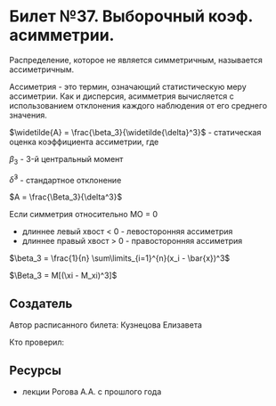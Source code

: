 # Билет №37. Выборочный коэф. асимметрии.

Распределение, которое не является симметричным, называется ассиметричным.

Ассиметрия - это термин, означающий статистическую меру ассиметрии. Как и дисперсия, асимметрия вычисляется с использованием отклонения каждого наблюдения от его среднего значения.

$\widetilde{A} = \frac{\beta_3}{\widetilde{\delta}^3}$ - статическая оценка коэффициента ассиметрии, где

$\beta_3$ - 3-й центральный момент

$\widetilde{\delta}^3$ - стандартное отклонение

$A = \frac{\Beta_3}{\delta^3}$

Если симметрия относительно МО = 0
- длиннее левый хвост < 0 - левосторонняя ассиметрия
- длиннее правый хвост > 0 - правосторонняя ассиметрия

$\beta_3 = \frac{1}{n} \sum\limits_{i=1}^{n}(x_i - \bar{x})^3$

$\Beta_3 = M[(\xi - M_xi)^3]$

## Создатель

Автор расписанного билета: Кузнецова Елизавета

Кто проверил:


## Ресурсы
- лекции Рогова А.А. с прошлого года
